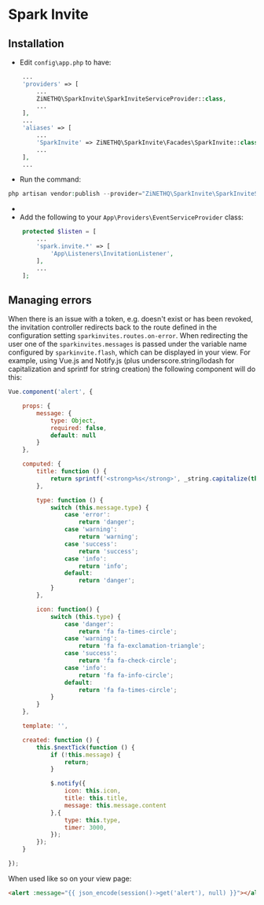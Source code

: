 # Spark Invite

## Installation
- Edit `config\app.php` to have:
```php
    ...
    'providers' => [
        ...
        ZiNETHQ\SparkInvite\SparkInviteServiceProvider::class,
        ...
    ],
    ...
    'aliases' => [
        ...
        'SparkInvite' => ZiNETHQ\SparkInvite\Facades\SparkInvite::class,
        ...
    ],
    ...
```
- Run the command:
```php
php artisan vendor:publish --provider="ZiNETHQ\SparkInvite\SparkInviteServiceProvider"
```
-
- Add the following to your `App\Providers\EventServiceProvider` class:
```php
    protected $listen = [
        ...
        'spark.invite.*' => [
            'App\Listeners\InvitationListener',
        ],
        ...
    ];
```

## Managing errors
When there is an issue with a token, e.g. doesn't exist or has been revoked, the invitation controller redirects back to the route defined in the configuration setting `sparkinvites.routes.on-error`. When redirecting the user one of the `sparkinvites.messages` is passed under the variable name configured by `sparkinvite.flash`, which can be displayed in your view. For example, using Vue.js and Notify.js (plus underscore.string/lodash for capitalization and sprintf for string creation) the following component will do this:
```js
Vue.component('alert', {

    props: {
        message: {
            type: Object,
            required: false,
            default: null
        }
    },

    computed: {
        title: function () {
            return sprintf('<strong>%s</strong>', _string.capitalize(this.message.type));
        },

        type: function () {
            switch (this.message.type) {
                case 'error':
                    return 'danger';
                case 'warning':
                    return 'warning';
                case 'success':
                    return 'success';
                case 'info':
                    return 'info';
                default:
                    return 'danger';
            }
        },

        icon: function() {
            switch (this.type) {
                case 'danger':
                    return 'fa fa-times-circle';
                case 'warning':
                    return 'fa fa-exclamation-triangle';
                case 'success':
                    return 'fa fa-check-circle';
                case 'info':
                    return 'fa fa-info-circle';
                default:
                    return 'fa fa-times-circle';
            }
        }
    },

    template: '',

    created: function () {
        this.$nextTick(function () {
            if (!this.message) {
                return;
            }

            $.notify({
                icon: this.icon,
                title: this.title,
                message: this.message.content
            },{
                type: this.type,
                timer: 3000,
            });
        });
    }

});
```
When used like so on your view page:
```HTML
<alert :message="{{ json_encode(session()->get('alert'), null) }}"></alert>
```